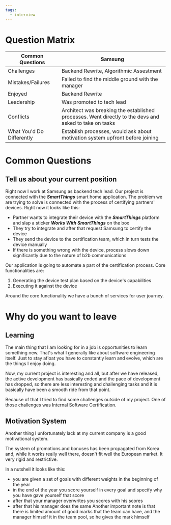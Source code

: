 ```yaml
---
tags:
  - interview
---
```

# Question Matrix

| Common Questions          | Samsung                                                                                                |
| ------------------------- | ------------------------------------------------------------------------------------------------------ |
| Challenges                | Backend Rewrite, Algorithmic Assestment                                                                |
| Mistakes/Failures         | Failed to find the middle ground with the manager                                                      |
| Enjoyed                   | Backend Rewrite                                                                                        |
| Leadership                | Was promoted to tech lead                                                                              |
| Conflicts                 | Architect was breaking the established processes. Went directly to the devs and asked to take on tasks |
| What You'd Do Differently | Establish processes, would ask about motivation system upfront before joining                          |

# Common Questions
## Tell us about your current position
Right now I work at Samsung as backend tech lead. Our project is connected with the ***SmartThings*** smart home application. The problem we are trying to solve is connected with the process of certifying partners' devices. Right now it looks like this:
- Partner wants to integrate their device with the ***SmartThings***  platform and slap a sticker ***Works With SmartThings*** on the box
- They try to integrate and after that request Samsung to certify the device
- They send the device to the certification team, which in turn tests the device manually
- If there is something wrong with the device, process slows down significantly due to the nature of b2b communications

Our application is going to automate a part of the certification process. Core functionalities are:
1) Generating the device test plan based on the device's capabilities
2) Executing it against the device

Around the core functionality we have a bunch of services for user journey.

# Why do you want to leave
## Learning
The main thing that I am looking for in a job is opportunities to learn something new. That's what I generally like about software engineering itself. Just to stay afloat you have to constantly learn and evolve, which are the things I enjoy doing. 

Now, my current project is interesting and all, but after we have released, the active development has basically ended and the pace of development has dropped, so there are less interesting and challenging tasks and it is basically have been a smooth ride from that point.

Because of that I tried to find some challenges outside of my project. One of those challenges was Internal Software Certification.

## Motivation System
Another thing I unfortunately lack at my current company is a good motivational system.

The system of promotions and bonuses has been propagated from Korea and, while it works really well there, doesn't fit well the European market. It very rigid and restrictive.

In a nutshell it looks like this:
- you are given a set of goals with different weights in the beginning of the year
- in the end of the year you score yourself in every goal and specify why you have gave yourself that score
- after that your manager overwrites you scores with his scores
- after that his manager does the same
Another important note is that there is limited amount of good marks that the team can have, and the manager himself it in the team pool, so he gives the mark himself